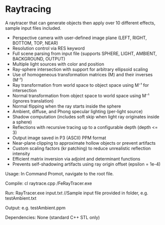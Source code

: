 # Raytracing
A raytracer that can generate objects then apply over 10 different effects, sample input files included.
- Perspective camera with user-defined image plane (LEFT, RIGHT, BOTTOM, TOP, NEAR)
- Resolution control via RES keyword
- Full scene parsing from input file (supports SPHERE, LIGHT, AMBIENT, BACKGROUND, OUTPUT)
- Multiple light sources with color and position
- Ray-sphere intersection with support for arbitrary ellipsoid scaling
- Use of homogeneous transformation matrices (M) and their inverses (M⁻¹)
- Ray transformation from world space to object space using M⁻¹ for intersection
- Normal transformation from object space to world space using M⁻¹ (ignores translation)
- Normal flipping when the ray starts inside the sphere
- Ambient, diffuse, and Phong specular lighting (per-light source)
- Shadow computation (includes soft skip when light ray originates inside a sphere)
- Reflections with recursive tracing up to a configurable depth (depth <= 3)
- Output image saved in P3 (ASCII) PPM format
- Near-plane clipping to approximate hollow objects or prevent artifacts
- Custom scaling factors (kr patching) to reduce unrealistic reflection intensity
- Efficient matrix inversion via adjoint and determinant functions
- Prevents self-shadowing artifacts using ray origin offset (epsilon = 1e-4)

Usage:
In Command Promot, navigate to the root file.

Compile: cl raytrace.cpp /FeRayTracer.exe

Run:     RayTracer.exe input.txt        //Sample input file provided in folder, e.g. testAmbient.txt

Output: e.g. testAmbient.ppm

Dependencies: None (standard C++ STL only)
